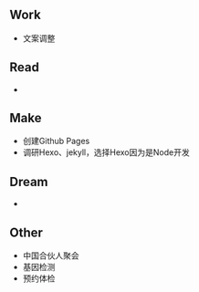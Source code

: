 ## Work

- 文案调整

## Read

- 

## Make

- 创建Github Pages
- 调研Hexo、jekyll，选择Hexo因为是Node开发

## Dream

- 

## Other

- 中国合伙人聚会
- 基因检测
- 预约体检